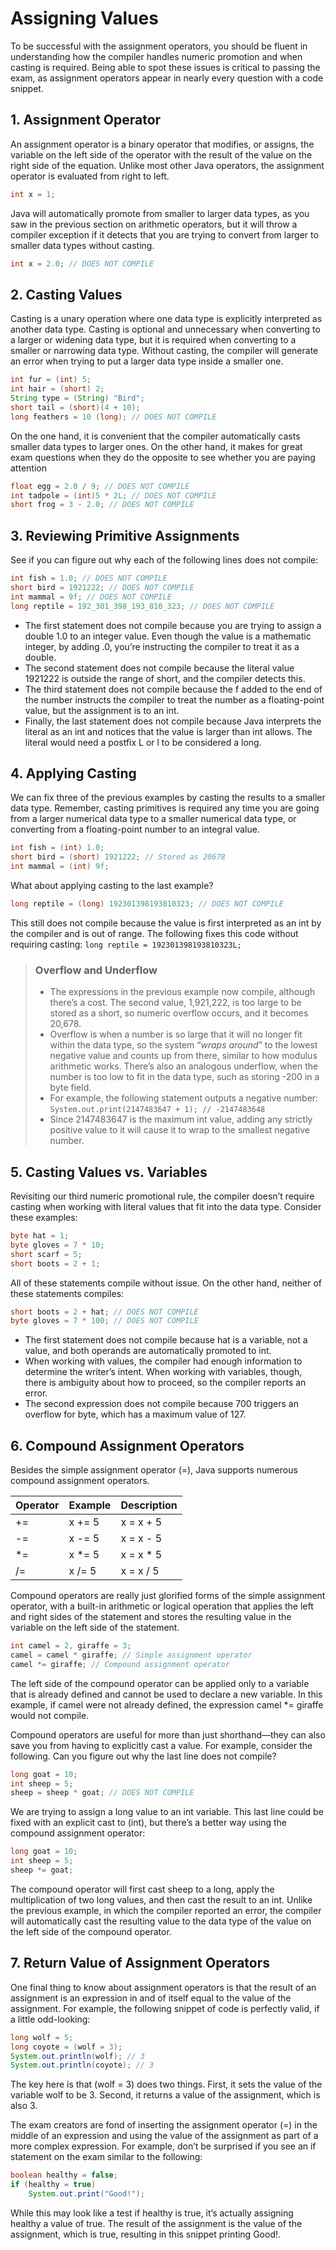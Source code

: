 # Assigning Values
To be successful with the assignment operators, you should be fluent in understanding how the compiler handles numeric promotion and when casting is required. Being able to spot these issues is critical to passing the exam, as assignment operators appear in nearly every question with a code snippet.

## 1. Assignment Operator
An assignment operator is a binary operator that modifies, or assigns, the variable on the
left side of the operator with the result of the value on the right side of the equation. Unlike
most other Java operators, the assignment operator is evaluated from right to left.
```java
int x = 1;
```

Java will automatically promote from smaller to larger data types, as you saw in the
previous section on arithmetic operators, but it will throw a compiler exception if it detects
that you are trying to convert from larger to smaller data types without casting.
```java
int x = 2.0; // DOES NOT COMPILE
```

## 2. Casting Values
Casting is a unary operation where one data type is explicitly
interpreted as another data type. Casting is optional and unnecessary when converting to a
larger or widening data type, but it is required when converting to a smaller or narrowing
data type. Without casting, the compiler will generate an error when trying to put a larger
data type inside a smaller one.
```java
int fur = (int) 5;
int hair = (short) 2;
String type = (String) "Bird";
short tail = (short)(4 + 10);
long feathers = 10 (long); // DOES NOT COMPILE
```

On the one hand, it is convenient that the compiler automatically casts smaller data
types to larger ones. On the other hand, it makes for great exam questions when they do the
opposite to see whether you are paying attention
```java
float egg = 2.0 / 9; // DOES NOT COMPILE
int tadpole = (int)5 * 2L; // DOES NOT COMPILE
short frog = 3 - 2.0; // DOES NOT COMPILE
```

## 3. Reviewing Primitive Assignments
See if you can figure out why each of the following lines does not compile:
```java
int fish = 1.0; // DOES NOT COMPILE
short bird = 1921222; // DOES NOT COMPILE
int mammal = 9f; // DOES NOT COMPILE
long reptile = 192_301_398_193_810_323; // DOES NOT COMPILE
```
- The first statement does not compile because you are trying to assign a double 1.0
to an integer value. Even though the value is a mathematic integer, by adding .0, you’re
instructing the compiler to treat it as a double. 
- The second statement does not compile because the literal value 1921222 is outside the range of short, and the compiler detects this. 
- The third statement does not compile because the f added to the end of the number
instructs the compiler to treat the number as a floating-point value, but the assignment is to an int. 
- Finally, the last statement does not compile because Java interprets the literal as an
int and notices that the value is larger than int allows. The literal would need a postfix L
or l to be considered a long.

## 4. Applying Casting
We can fix three of the previous examples by casting the results to a smaller data type.
Remember, casting primitives is required any time you are going from a larger numerical
data type to a smaller numerical data type, or converting from a floating-point number to an
integral value.
```java
int fish = (int) 1.0;
short bird = (short) 1921222; // Stored as 20678
int mammal = (int) 9f;
```
What about applying casting to the last example?
```java
long reptile = (long) 192301398193810323; // DOES NOT COMPILE
```
This still does not compile because the value is first interpreted as an int by the compiler
and is out of range. The following fixes this code without requiring casting:
`long reptile = 192301398193810323L;`

> ### Overflow and Underflow
> - The expressions in the previous example now compile, although there’s a cost. The second
value, 1,921,222, is too large to be stored as a short, so numeric overflow occurs, and it
becomes 20,678. 
> - Overflow is when a number is so large that it will no longer fit within the
data type, so the system “*wraps around*” to the lowest negative value and counts up from
there, similar to how modulus arithmetic works. There’s also an analogous underflow, when
the number is too low to fit in the data type, such as storing -200 in a byte field.
> - For example, the following statement outputs a negative number:
`System.out.print(2147483647 + 1); // -2147483648`
> - Since 2147483647 is the maximum int value, adding any strictly positive value to it will
cause it to wrap to the smallest negative number.

## 5. Casting Values vs. Variables
Revisiting our third numeric promotional rule, the compiler doesn’t require casting when
working with literal values that fit into the data type. Consider these examples:
```java
byte hat = 1;
byte gloves = 7 * 10;
short scarf = 5;
short boots = 2 + 1;
```
All of these statements compile without issue. On the other hand, neither of these statements compiles:
```java
short boots = 2 + hat; // DOES NOT COMPILE
byte gloves = 7 * 100; // DOES NOT COMPILE
```
- The first statement does not compile because hat is a variable, not a value, and both
operands are automatically promoted to int. 
- When working with values, the compiler
had enough information to determine the writer’s intent. 
When working with variables, though, there is ambiguity about how to proceed, so the compiler reports an error. 
- The second expression does not compile because 700 triggers an overflow for byte, which has a
maximum value of 127.

## 6. Compound Assignment Operators
Besides the simple assignment operator (=), Java supports numerous compound assignment
operators.

|Operator | Example | Description |
|-------|--------|-----------|
|+= | x += 5 | x = x + 5 |
|-= | x -= 5 | x = x - 5 |
|*= | x *= 5 | x = x * 5 |
|/= | x /= 5 | x = x / 5 |

Compound operators are really just glorified forms of the simple assignment operator,
with a built-in arithmetic or logical operation that applies the left and right sides of the
statement and stores the resulting value in the variable on the left side of the statement.

```java
int camel = 2, giraffe = 3;
camel = camel * giraffe; // Simple assignment operator
camel *= giraffe; // Compound assignment operator
```
The left side of the compound operator can be applied only to a variable that is already
defined and cannot be used to declare a new variable. In this example, if camel were not
already defined, the expression camel *= giraffe would not compile. <br />

Compound operators are useful for more than just shorthand—they can also save you
from having to explicitly cast a value. For example, consider the following. Can you figure
out why the last line does not compile?
```java
long goat = 10;
int sheep = 5;
sheep = sheep * goat; // DOES NOT COMPILE
```
We are
trying to assign a long value to an int variable. This last line could be fixed with an explicit
cast to (int), but there’s a better way using the compound assignment operator:
```java
long goat = 10;
int sheep = 5;
sheep *= goat;
```
The compound operator will first cast sheep to a long, apply the multiplication of two
long values, and then cast the result to an int. Unlike the previous example, in which the
compiler reported an error, the compiler will automatically cast the resulting value to the
data type of the value on the left side of the compound operator.

## 7. Return Value of Assignment Operators
One final thing to know about assignment operators is that the result of an assignment is an
expression in and of itself equal to the value of the assignment. For example, the following
snippet of code is perfectly valid, if a little odd-looking:
```java
long wolf = 5;
long coyote = (wolf = 3);
System.out.println(wolf); // 3
System.out.println(coyote); // 3
```
The key here is that (wolf = 3) does two things. First, it sets the value of the variable
wolf to be 3. Second, it returns a value of the assignment, which is also 3.<br />

The exam creators are fond of inserting the assignment operator (=) in the middle of an
expression and using the value of the assignment as part of a more complex expression. For
example, don’t be surprised if you see an if statement on the exam similar to the following:
```java
boolean healthy = false;
if (healthy = true)
    System.out.print("Good!");
```
While this may look like a test if healthy is true, it’s actually assigning healthy a
value of true. The result of the assignment is the value of the assignment, which is true,
resulting in this snippet printing Good!.
